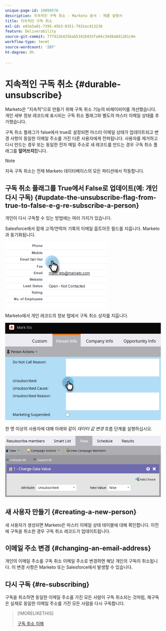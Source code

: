```yaml
---
unique-page-id: 10094576
description: 지속적인 구독 취소 - Marketo 문서 - 제품 설명서
title: 지속적인 구독 취소
exl-id: e03a5a01-7395-45b3-8351-7931ec413236
feature: Deliverability
source-git-commit: 777413b4256ab5342b933fa04c34d8a8d1201c0e
workflow-type: tm+mt
source-wordcount: '287'
ht-degree: 0%

---
```


# 지속적인 구독 취소 {#durable-unsubscribe}

Marketo은 &quot;지속적&quot;으로 만들기 위해 구독 취소 기능의 비헤이비어를 개선했습니다. 개인 세부 정보 레코드에 표시되는 구독 취소 플래그와 별도의 마스터 이메일 상태를 추가했습니다.

구독 취소 플래그가 false에서 true로 설정되면 마스터 이메일 상태가 업데이트되고 변경 사항이 동일한 이메일 주소를 가진 다른 사용자에게 전파됩니다. 사용자를 제거하고 다시 만드는 경우 또는 동일한 전자 메일 주소로 새 레코드를 만드는 경우 구독 취소 플래그를 **덮어쓰지**&#x200B;합니다.

>[!NOTE]
>
>지속 구독 취소는 전체 Marketo 데이터베이스의 모든 파티션에서 작동합니다.

## 구독 취소 플래그를 True에서 False로 업데이트(예: 개인 다시 구독) {#update-the-unsubscribe-flag-from-true-to-false-e-g-re-subscribe-a-person}

개인이 다시 구독할 수 있는 방법에는 여러 가지가 있습니다.

Salesforce에서 잠재 고객/연락처 기록의 이메일 옵트아웃 필드를 지웁니다. Marketo과 동기화됩니다.

![Salesforce 화면](assets/durable-unsubscribe-1.png)

Marketo에서 개인 레코드의 정보 탭에서 구독 취소 상자를 지웁니다.

![개인 레코드에서 구독 취소 상자를 지우는 중](assets/durable-unsubscribe-2.png)

한 명 이상의 사용자에 대해 아래와 같이 _데이터 값 변경_ 흐름 단계를 실행하십시오.

![데이터 값 흐름 변경 단계](assets/durable-unsubscribe-3.png)

## 새 사용자 만들기 {#creating-a-new-person}

새 사용자가 생성되면 Marketo은 마스터 이메일 상태 테이블에 대해 확인합니다. 이전에 구독을 취소한 경우 구독 취소 레코드가 업데이트됩니다.

## 이메일 주소 변경 {#changing-an-email-address}

개인의 이메일 주소를 구독 취소 이메일 주소로 변경하면 해당 개인의 구독이 취소됩니다. 이 변경 사항은 Marketo 또는 Salesforce에서 발생할 수 있습니다.

## 다시 구독 {#re-subscribing}

구독을 취소하면 동일한 이메일 주소를 가진 모든 사람이 구독 취소되는 것처럼, 재구독은 실제로 동일한 이메일 주소를 가진 모든 사람을 다시 구독합니다.

>[!MORELIKETHIS]
>
>[구독 취소 이해](/help/marketo/product-docs/email-marketing/deliverability/understanding-unsubscribe.md)
